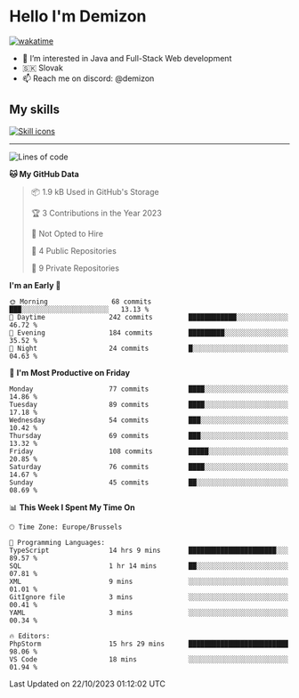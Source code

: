# Hello I'm Demizon
[![wakatime](https://wakatime.com/badge/user/6ad1949f-d6d7-44f9-9eee-c35e54cc499b.svg)](https://wakatime.com/@6ad1949f-d6d7-44f9-9eee-c35e54cc499b)
- 👀 I’m interested in Java and Full-Stack Web development
- 🇸🇰 Slovak
- 📫 Reach me on discord: @demizon

## My skills
[![Skill icons](https://skillicons.dev/icons?i=java,js,ts,html,css,react,nextjs,tailwind,supabase,py,git,docker,linux,mysql,postgres,mongo&theme=dark)](https://github.com/Demizon3433)

---

<!--START_SECTION:waka-->
![Lines of code](https://img.shields.io/badge/From%20Hello%20World%20I%27ve%20Written-103.1%20thousand%20lines%20of%20code-blue)

**🐱 My GitHub Data** 

> 📦 1.9 kB Used in GitHub's Storage 
 > 
> 🏆 3 Contributions in the Year 2023
 > 
> 🚫 Not Opted to Hire
 > 
> 📜 4 Public Repositories 
 > 
> 🔑 9 Private Repositories 
 > 
**I'm an Early 🐤** 

```text
🌞 Morning                68 commits          ███░░░░░░░░░░░░░░░░░░░░░░   13.13 % 
🌆 Daytime                242 commits         ████████████░░░░░░░░░░░░░   46.72 % 
🌃 Evening                184 commits         █████████░░░░░░░░░░░░░░░░   35.52 % 
🌙 Night                  24 commits          █░░░░░░░░░░░░░░░░░░░░░░░░   04.63 % 
```
📅 **I'm Most Productive on Friday** 

```text
Monday                   77 commits          ████░░░░░░░░░░░░░░░░░░░░░   14.86 % 
Tuesday                  89 commits          ████░░░░░░░░░░░░░░░░░░░░░   17.18 % 
Wednesday                54 commits          ███░░░░░░░░░░░░░░░░░░░░░░   10.42 % 
Thursday                 69 commits          ███░░░░░░░░░░░░░░░░░░░░░░   13.32 % 
Friday                   108 commits         █████░░░░░░░░░░░░░░░░░░░░   20.85 % 
Saturday                 76 commits          ████░░░░░░░░░░░░░░░░░░░░░   14.67 % 
Sunday                   45 commits          ██░░░░░░░░░░░░░░░░░░░░░░░   08.69 % 
```


📊 **This Week I Spent My Time On** 

```text
🕑︎ Time Zone: Europe/Brussels

💬 Programming Languages: 
TypeScript               14 hrs 9 mins       ██████████████████████░░░   89.57 % 
SQL                      1 hr 14 mins        ██░░░░░░░░░░░░░░░░░░░░░░░   07.81 % 
XML                      9 mins              ░░░░░░░░░░░░░░░░░░░░░░░░░   01.01 % 
GitIgnore file           3 mins              ░░░░░░░░░░░░░░░░░░░░░░░░░   00.41 % 
YAML                     3 mins              ░░░░░░░░░░░░░░░░░░░░░░░░░   00.34 % 

🔥 Editors: 
PhpStorm                 15 hrs 29 mins      █████████████████████████   98.06 % 
VS Code                  18 mins             ░░░░░░░░░░░░░░░░░░░░░░░░░   01.94 % 
```


 Last Updated on 22/10/2023 01:12:02 UTC
<!--END_SECTION:waka-->
